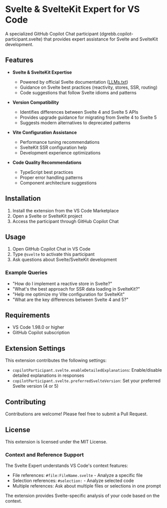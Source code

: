 # Svelte & SvelteKit Expert for VS Code

A specialized GitHub Copilot Chat participant (dgrebb.copilot-participant.svelte) that provides expert assistance for Svelte and SvelteKit development.

## Features

- **Svelte & SvelteKit Expertise**
  - Powered by official Svelte documentation ([LLMs.txt](https://svelte.dev/llms-full.txt))
  - Guidance on Svelte best practices (reactivity, stores, SSR, routing)
  - Code suggestions that follow Svelte idioms and patterns

- **Version Compatibility**
  - Identifies differences between Svelte 4 and Svelte 5 APIs
  - Provides upgrade guidance for migrating from Svelte 4 to Svelte 5
  - Suggests modern alternatives to deprecated patterns

- **Vite Configuration Assistance**
  - Performance tuning recommendations
  - SvelteKit SSR configuration help
  - Development experience optimizations

- **Code Quality Recommendations**
  - TypeScript best practices
  - Proper error handling patterns
  - Component architecture suggestions

## Installation

1. Install the extension from the VS Code Marketplace
2. Open a Svelte or SvelteKit project
3. Access the participant through GitHub Copilot Chat

## Usage

1. Open GitHub Copilot Chat in VS Code
2. Type `@svelte` to activate this participant
3. Ask questions about Svelte/SvelteKit development

### Example Queries

- "How do I implement a reactive store in Svelte?"
- "What's the best approach for SSR data loading in SvelteKit?"
- "Help me optimize my Vite configuration for SvelteKit"
- "What are the key differences between Svelte 4 and 5?"

## Requirements

- VS Code 1.98.0 or higher
- GitHub Copilot subscription

## Extension Settings

This extension contributes the following settings:

* `copilotParticipant.svelte.enableDetailedExplanations`: Enable/disable detailed explanations in responses
* `copilotParticipant.svelte.preferredSvelteVersion`: Set your preferred Svelte version (4 or 5)

## Contributing

Contributions are welcome! Please feel free to submit a Pull Request.

## License

This extension is licensed under the MIT License.

### Context and Reference Support

The Svelte Expert understands VS Code's context features:

- File references: `#file:FileName.svelte` - Analyze a specific file
- Selection references: `#selection:` - Analyze selected code
- Multiple references: Ask about multiple files or selections in one prompt

The extension provides Svelte-specific analysis of your code based on the context.
